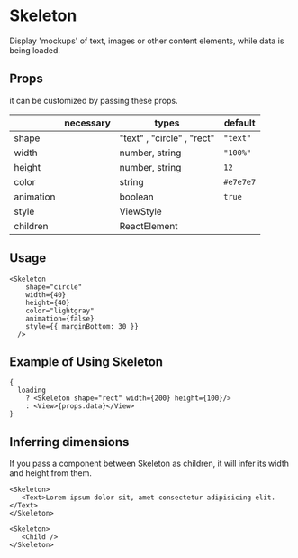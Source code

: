 # Skeleton

Display 'mockups' of text, images or other content elements, while data is being loaded.

## Props

it can be customized by passing these props.

|           | necessary | types                      | default   |
| --------- | --------- | -------------------------- | --------- |
| shape     |           | "text" , "circle" , "rect" | `"text"`  |
| width     |           | number, string             | `"100%"`  |
| height    |           | number, string             | `12`      |
| color     |           | string                     | `#e7e7e7` |
| animation |           | boolean                    | `true`    |
| style     |           | ViewStyle                  |           |
| children  |           | ReactElement               |           |

## Usage

```
<Skeleton
    shape="circle"
    width={40}
    height={40}
    color="lightgray"
    animation={false}
    style={{ marginBottom: 30 }}
  />
```

## Example of Using Skeleton

```
{
  loading
    ? <Skeleton shape="rect" width={200} height={100}/>
    : <View>{props.data}</View>
}
```

## Inferring dimensions

If you pass a component between Skeleton as children, it will infer its width and height from them.

```
<Skeleton>
   <Text>Lorem ipsum dolor sit, amet consectetur adipisicing elit.</Text>
</Skeleton>
```

```
<Skeleton>
   <Child />
</Skeleton>
```
